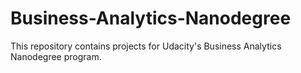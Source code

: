 # Business-Analytics-Nanodegree
This repository contains projects for Udacity's Business Analytics Nanodegree program.
